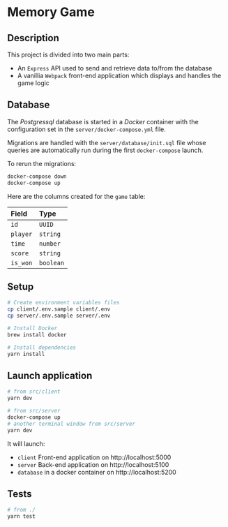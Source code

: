 # Memory Game

## Description

This project is divided into two main parts:
- An `Express` API used to send and retrieve data to/from the database
- A vanillia `Webpack` front-end application which displays and handles the game logic

## Database

The *Postgressql* database is started in a *Docker* container with the configuration set in the `server/docker-compose.yml` file.

Migrations are handled with the `server/database/init.sql` file whose queries are automatically run during the first `docker-compose` launch.

To rerun the migrations:

```bash
docker-compose down
docker-compose up
```

Here are the columns created for the `game` table:

| Field         | Type          
|:------------- |:-------------
| `id`          | `UUID`
| `player`      | `string`
| `time`        | `number`
| `score`       | `string`
| `is_won`      | `boolean`

## Setup

```bash
# Create environment variables files
cp client/.env.sample client/.env
cp server/.env.sample server/.env

# Install Docker
brew install docker

# Install dependencies
yarn install
```

## Launch application

```bash
# from src/client
yarn dev

# from src/server
docker-compose up
# another terminal window from src/server
yarn dev
```

It will launch:
- `client` Front-end application on http://localhost:5000
- `server` Back-end application on http://localhost:5100
- `database` in a docker container on http://localhost:5200

## Tests

```bash
# from ./
yarn test
```
